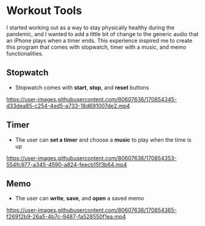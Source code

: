 # Workout Tools
I started working out as a way to stay physically healthy during the pandemic, and I wanted to add a little bit of change to the generic audio that an iPhone plays when a timer ends. This experience inspired me to create this program that comes with stopwatch, timer with a music, and memo functionalities.

## Stopwatch
- Stopwatch comes with **start**, **stop**, and **reset** buttons

https://user-images.githubusercontent.com/80607636/170854345-d33dea85-c254-4ed5-a733-18d691007de2.mp4

## Timer
- The user can **set a timer** and choose a **music** to play when the time is up

https://user-images.githubusercontent.com/80607636/170854353-554fc977-a345-4590-a824-feecb15f3b64.mp4

## Memo
- The user can **write**, **save**, and **open** a saved memo

https://user-images.githubusercontent.com/80607636/170854365-f26912b9-26a5-4b7c-9487-fa528550f1ea.mp4
